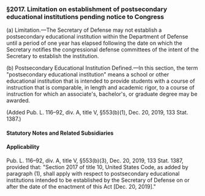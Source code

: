 ### §2017. Limitation on establishment of postsecondary educational institutions pending notice to Congress ###

(a) Limitation.—The Secretary of Defense may not establish a postsecondary educational institution within the Department of Defense until a period of one year has elapsed following the date on which the Secretary notifies the congressional defense committees of the intent of the Secretary to establish the institution.

(b) Postsecondary Educational Institution Defined.—In this section, the term "postsecondary educational institution" means a school or other educational institution that is intended to provide students with a course of instruction that is comparable, in length and academic rigor, to a course of instruction for which an associate's, bachelor's, or graduate degree may be awarded.

(Added Pub. L. 116–92, div. A, title V, §553(b)(1), Dec. 20, 2019, 133 Stat. 1387.)

#### **Statutory Notes and Related Subsidiaries** ####

#### Applicability ####

Pub. L. 116–92, div. A, title V, §553(b)(3), Dec. 20, 2019, 133 Stat. 1387, provided that: "Section 2017 of title 10, United States Code, as added by paragraph (1), shall apply with respect to postsecondary educational institutions intended to be established by the Secretary of Defense on or after the date of the enactment of this Act [Dec. 20, 2019]."